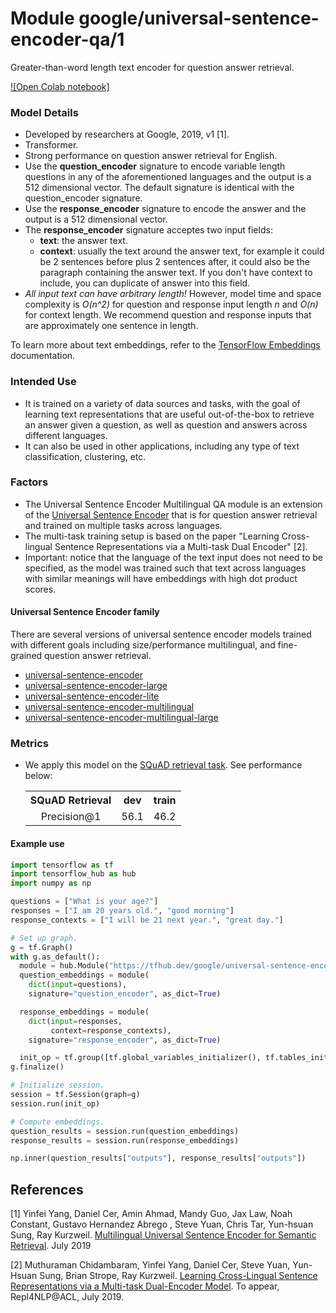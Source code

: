 # Module google/universal-sentence-encoder-qa/1

Greater-than-word length text encoder for question answer retrieval.

<!-- module-type: text-embedding -->
<!-- network-architecture: Transformer -->
<!-- language: en -->
<!-- fine-tunable: true -->
<!-- format: hub -->

[![Open Colab notebook]](https://colab.research.google.com/github/tensorflow/hub/blob/b6dcaaacd7dd931692290ba2cd05a3c4eb46a17d/examples/colab/retrieval_with_tf_hub_universal_encoder_qa.ipynb)

### Model Details

*   Developed by researchers at Google, 2019, v1 [1].
*   Transformer.
*   Strong performance on question answer retrieval for English.
*   Use the __question_encoder__ signature to encode variable length questions
    in any of the aforementioned languages and the output is a 512 dimensional
    vector. The default signature is identical with the question_encoder
    signature.
*   Use the __response_encoder__ signature to encode the answer and the output
    is a 512 dimensional vector.
*   The __response_encoder__ signature acceptes two input fields:
    *   __text__: the answer text.
    *   __context__: usually the text around the answer text, for example it
        could be 2 sentences before plus 2 sentences after, it could also be the
        paragraph containing the answer text. If you don't have context to
        include, you can duplicate of answer into this field.
*   *All input text can have arbitrary length!* However, model time and space
    complexity is *O(n^2)* for question and response input length *n* and *O(n)*
    for context length. We recommend question and response inputs that are
    approximately one sentence in length.

To learn more about text embeddings, refer to the
[TensorFlow Embeddings](https://www.tensorflow.org/guide/embedding)
documentation.

### Intended Use

*   It is trained on a variety of data sources and tasks, with the goal of
    learning text representations that are useful out-of-the-box to retrieve an
    answer given a question, as well as question and answers across different
    languages.
*   It can also be used in other applications, including any type of text
    classification, clustering, etc.

### Factors

*   The Universal Sentence Encoder Multilingual QA module is an extension of the
    [Universal Sentence Encoder](https://tfhub.dev/google/universal-sentence-encoder/2)
    that is for question answer retrieval and trained on multiple tasks across
    languages.
*   The multi-task training setup is based on the paper "Learning Cross-lingual
    Sentence Representations via a Multi-task Dual Encoder" [2].
*   Important: notice that the language of the text input does not need to be
    specified, as the model was trained such that text across languages with
    similar meanings will have embeddings with high dot product scores.

#### Universal Sentence Encoder family

There are several versions of universal sentence encoder models trained with
different goals including size/performance multilingual, and fine-grained
question answer retrieval.

*   [universal-sentence-encoder](https://tfhub.dev/google/universal-sentence-encoder/2)
*   [universal-sentence-encoder-large](https://tfhub.dev/google/universal-sentence-encoder-large/3)
*   [universal-sentence-encoder-lite](https://tfhub.dev/google/universal-sentence-encoder-lite/2)
*   [universal-sentence-encoder-multilingual](https://tfhub.dev/google/universal-sentence-encoder-multilingual/1)
*   [universal-sentence-encoder-multilingual-large](https://tfhub.dev/google/universal-sentence-encoder-multilingual-large/1)

### Metrics

*   We apply this model on the
    [SQuAD retrieval task](https://github.com/google/retrieval-qa-eval). See
    performance below:

    <table style="table-layout:auto;">
      <tr style="text-align:center;">
        <th>SQuAD Retrieval</th>
        <th>dev</th>
        <th>train</th>
      </tr>
      <tr style="text-align:center;">
        <td rowspan="10">Precision@1</td>
        <td rowspan="5">56.1</td>
        <td rowspan="5">46.2</td>
      </tr>
    </table>

#### Example use

```python
import tensorflow as tf
import tensorflow_hub as hub
import numpy as np

questions = ["What is your age?"]
responses = ["I am 20 years old.", "good morning"]
response_contexts = ["I will be 21 next year.", "great day."]

# Set up graph.
g = tf.Graph()
with g.as_default():
  module = hub.Module("https://tfhub.dev/google/universal-sentence-encoder-qa/1")
  question_embeddings = module(
    dict(input=questions),
    signature="question_encoder", as_dict=True)

  response_embeddings = module(
    dict(input=responses,
         context=response_contexts),
    signature="response_encoder", as_dict=True)

  init_op = tf.group([tf.global_variables_initializer(), tf.tables_initializer()])
g.finalize()

# Initialize session.
session = tf.Session(graph=g)
session.run(init_op)

# Compute embeddings.
question_results = session.run(question_embeddings)
response_results = session.run(response_embeddings)

np.inner(question_results["outputs"], response_results["outputs"])
```

## References

[1] Yinfei Yang, Daniel Cer, Amin Ahmad, Mandy Guo, Jax Law, Noah Constant,
Gustavo Hernandez Abrego , Steve Yuan, Chris Tar, Yun-hsuan Sung, Ray Kurzweil.
[Multilingual Universal Sentence Encoder for Semantic Retrieval](https://arxiv.org/abs/1907.04307).
July 2019

[2] Muthuraman Chidambaram, Yinfei Yang, Daniel Cer, Steve Yuan, Yun-Hsuan Sung,
Brian Strope, Ray Kurzweil. [Learning Cross-Lingual Sentence Representations via
a Multi-task Dual-Encoder Model](https://arxiv.org/abs/1810.12836). To appear,
Repl4NLP@ACL, July 2019.
